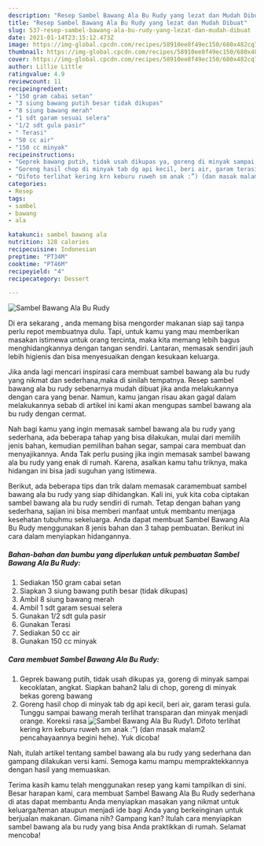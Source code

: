 ```yaml
---
description: "Resep Sambel Bawang Ala Bu Rudy yang lezat dan Mudah Dibuat"
title: "Resep Sambel Bawang Ala Bu Rudy yang lezat dan Mudah Dibuat"
slug: 537-resep-sambel-bawang-ala-bu-rudy-yang-lezat-dan-mudah-dibuat
date: 2021-01-14T23:15:12.473Z
image: https://img-global.cpcdn.com/recipes/58910ee8f49ec150/680x482cq70/sambel-bawang-ala-bu-rudy-foto-resep-utama.jpg
thumbnail: https://img-global.cpcdn.com/recipes/58910ee8f49ec150/680x482cq70/sambel-bawang-ala-bu-rudy-foto-resep-utama.jpg
cover: https://img-global.cpcdn.com/recipes/58910ee8f49ec150/680x482cq70/sambel-bawang-ala-bu-rudy-foto-resep-utama.jpg
author: Lillie Little
ratingvalue: 4.9
reviewcount: 11
recipeingredient:
- "150 gram cabai setan"
- "3 siung bawang putih besar tidak dikupas"
- "8 siung bawang merah"
- "1 sdt garam sesuai selera"
- "1/2 sdt gula pasir"
- " Terasi"
- "50 cc air"
- "150 cc minyak"
recipeinstructions:
- "Geprek bawang putih, tidak usah dikupas ya, goreng di minyak sampai kecoklatan, angkat. Siapkan bahan2 lalu di chop, goreng di minyak bekas goreng bawang"
- "Goreng hasil chop di minyak tab dg api kecil, beri air, garam terasi gula. Tunggu sampai bawang merah terlihat transparan dan minyak menjadi orange. Koreksi rasa"
- "Difoto terlihat kering krn keburu ruweh sm anak :”) (dan masak malam2 pencahayaannya begini hehe). Yuk dicoba!"
categories:
- Resep
tags:
- sambel
- bawang
- ala

katakunci: sambel bawang ala 
nutrition: 128 calories
recipecuisine: Indonesian
preptime: "PT34M"
cooktime: "PT46M"
recipeyield: "4"
recipecategory: Dessert

---
```



![Sambel Bawang Ala Bu Rudy](https://img-global.cpcdn.com/recipes/58910ee8f49ec150/680x482cq70/sambel-bawang-ala-bu-rudy-foto-resep-utama.jpg)

Di era  sekarang , anda memang bisa mengorder makanan siap saji tanpa perlu repot membuatnya dulu. Tapi, untuk kamu yang mau memberikan masakan istimewa untuk orang tercinta, maka kita memang lebih bagus menghidangkannya dengan tangan sendiri. Lantaran, memasak sendiri jauh lebih higienis dan bisa menyesuaikan dengan kesukaan keluarga.

Jika anda lagi mencari inspirasi cara membuat sambel bawang ala bu rudy yang nikmat dan sederhana,maka di sinilah tempatnya. Resep sambel bawang ala bu rudy  sebenarnya mudah dibuat jika anda melakukannya dengan cara yang benar. Namun, kamu jangan risau akan gagal dalam melakukannya 
sebab di artikel ini kami akan mengupas sambel bawang ala bu rudy dengan cermat.  



Nah bagi kamu yang ingin memasak sambel bawang ala bu rudy yang sederhana, ada beberapa tahap yang bisa dilakukan, mulai dari memilih jenis bahan, kemudian pemilihan bahan segar, sampai cara membuat dan menyajikannya. Anda Tak perlu pusing jika ingin memasak sambel bawang ala bu rudy yang enak di rumah. Karena, asalkan kamu  tahu triknya, maka hidangan ini bisa jadi suguhan yang istimewa.

Berikut, ada beberapa tips dan trik dalam memasak caramembuat sambel bawang ala bu rudy yang siap dihidangkan. Kali ini, yuk kita coba ciptakan sambel bawang ala bu rudy sendiri di rumah. Tetap dengan bahan yang sederhana, sajian ini bisa memberi manfaat untuk membantu menjaga kesehatan tubuhmu sekeluarga. Anda dapat membuat Sambel Bawang Ala Bu Rudy menggunakan 8 jenis bahan dan 3 tahap pembuatan. Berikut ini cara dalam menyiapkan hidangannya.

<!--inarticleads1-->

##### Bahan-bahan dan bumbu yang diperlukan untuk pembuatan Sambel Bawang Ala Bu Rudy:

1. Sediakan 150 gram cabai setan
1. Siapkan 3 siung bawang putih besar (tidak dikupas)
1. Ambil 8 siung bawang merah
1. Ambil 1 sdt garam sesuai selera
1. Gunakan 1/2 sdt gula pasir
1. Gunakan  Terasi
1. Sediakan 50 cc air
1. Gunakan 150 cc minyak




<!--inarticleads2-->

##### Cara membuat Sambel Bawang Ala Bu Rudy:

1. Geprek bawang putih, tidak usah dikupas ya, goreng di minyak sampai kecoklatan, angkat. Siapkan bahan2 lalu di chop, goreng di minyak bekas goreng bawang
1. Goreng hasil chop di minyak tab dg api kecil, beri air, garam terasi gula. Tunggu sampai bawang merah terlihat transparan dan minyak menjadi orange. Koreksi rasa
<img src="//assets-global.cpcdn.com/assets/icons/button_play-2c75c40dde080a61004c1f40b05d8f140eaff45d7e9e6481dc71c63d2e7c4909.png" alt="Sambel Bawang Ala Bu Rudy">1. Difoto terlihat kering krn keburu ruweh sm anak :”) (dan masak malam2 pencahayaannya begini hehe). Yuk dicoba!




Nah, itulah artikel tentang  sambel bawang ala bu rudy  yang sederhana dan gampang dilakukan versi kami. Semoga kamu mampu mempraktekkannya dengan hasil yang memuaskan. 

Terima kasih kamu telah menggunakan resep yang kami tampilkan di sini. Besar harapan kami, cara membuat  Sambel Bawang Ala Bu Rudy sederhana di atas dapat membantu Anda menyiapkan masakan yang nikmat untuk keluarga/teman ataupun menjadi ide bagi Anda yang berkeinginan untuk berjualan makanan. Gimana nih? Gampang kan? Itulah cara menyiapkan sambel bawang ala bu rudy yang bisa Anda praktikkan di rumah. Selamat mencoba!

